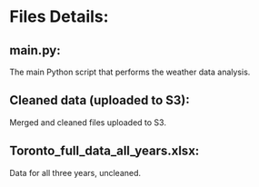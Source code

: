 # Files Details:

## main.py: 
The main Python script that performs the weather data analysis.

## Cleaned data (uploaded to S3): 
Merged and cleaned files uploaded to S3.

## Toronto_full_data_all_years.xlsx: 
Data for all three years, uncleaned.
